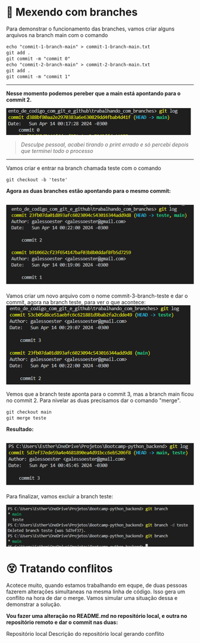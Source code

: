 # 🌴 Mexendo com branches

Para demonstrar o funcionamento das branches, vamos criar alguns arquivos na branch main com o comando
```
echo "commit-1-branch-main" > commit-1-branch-main.txt
git add .
git commit -m "commit 0"
echo "commit-2-branch-main" > commit-2-branch-main.txt
git add .
git commit -m "commit 1"
```
---------------------------------
**Nesse momento podemos pereber que a main está apontando para o commit 2.**

![imagem branch main apontando para commit 2](./imagens/image.png)

> *Desculpe pessoal, acabei tirando o print errado e só percebi depois que terminei todo o processo*

-------------------------------

Vamos criar e entrar na branch chamada teste com o comando
```
git checkout -b 'teste'
```

**Agora as duas branches estão apontando para o mesmo commit:**

![imagem branch main e teste apontando para commit 2](./imagens/image-1.png)
----------------
Vamos criar um novo arquivo com o nome commit-3-branch-teste e dar o commit, agora na branch teste, para ver o que acontece:
![imagem branch main apontando para commit 2 e teste para commit 3](./imagens/image-2.png)

Vemos que a branch teste aponta para o commit 3, mas a branch main ficou no commit 2. 
Para nivelar as duas precisamos dar o comando "merge".
```
git checkout main
git merge teste
```
**Resultado:**

![imagem main e teste apontando para commit 3](./imagens/image-3.png)
-------------------
Para finalizar, vamos excluir a branch teste:

![excluindo branch teste](./imagens/image-4.png)

# 😵 Tratando conflitos

Acotece muito, quando estamos trabalhando em equpe, de duas pessoas fazerem alterações simultaneas na mesma linha de código. Isso gera um conflito na hora de dar o merge. Vamos simular uma situação dessa e demonstrar a solução.

**Vou fazer uma alteração no README.md no repositório local, e outra no repositório remoto e dar o commit nas duas:**

Repositório local 
Descrição do repositório local gerando conflito

